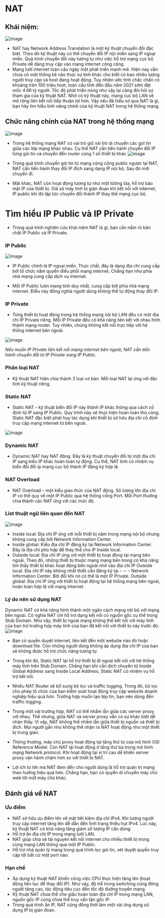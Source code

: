 # NAT
## Khái niệm: 
![image](https://user-images.githubusercontent.com/105496635/182116848-1b71f96f-3af7-40c1-85a3-a6a26686c360.png)

- NAT hay Network Address Translation là một kỹ thuật chuyển đổi đặc biệt. 
Theo đó kỹ thuật này có thể chuyển đổi IP nội miền sang IP ngoại miền. 
Quá trình chuyển đổi này tương tự như việc hỗ trợ mạng cục bộ Private dễ dàng truy cập vào mạng internet công cộng.
- Mạng lưới internet toàn cầu ngày một phát triển mạnh mẽ.
Hiện nay vẫn chưa có một thống kê nào thực sự tính khác cho biết có bao nhiêu lượng người truy cập và host đang hoạt động.
Tuy nhiên ước tính chắc chắn có khoảng trên 100 triệu host, toàn cầu tính đến đầu năm 2021 sớm đặt mốc 4.66 tỷ người.
Tốc độ phát triển nóng như vậy lại càng đòi hỏi sự tham gia của kỹ thuật NAT.
Nhờ có kỹ thuật này, mạng cục bộ LAN sẽ mở rộng liên kết nối tiếp thuận lợi hơn. 
Vậy nếu đã hiểu sơ qua NAT là gì, bạn hãy tìm hiểu tính năng chính của kỹ thuật NAT trong hệ thống mạng.

## Chức năng chính của NAT trong hệ thống mạng
![image](https://user-images.githubusercontent.com/105496635/182118253-b8152a90-56d4-4273-9601-3959969b0c64.png)
- Trong hệ thống mạng NAT có vai trò giữ vài trò di chuyển các gói tin giữa các lớp mạng khác nhau. Cụ thể NAT cần tiến hành
chuyển đổi IP từng gói tin và chuyển đến router cùng 1 số thiết bị khác
![image](https://user-images.githubusercontent.com/105496635/182119245-cab7141e-2ee7-420c-88eb-2975fe172b82.png)
  
 - Trong quá trình chuyển gói tin từ mạng công cộng public ngược lại NAT, NAT cần tiến hành thay đổi IP đích sang dạng IP nội bộ. Sau đó mới chuyển đi.
- Mặt khác, NAT còn hoạt động tương tự như một từờng lửa, hỗ trợ bảo mật IP của thiết bị. Giả sử máy tính bị gián đoạn khi kết nối với internet, IP public khi đó lập tức chuyển đổi thành IP thay thế mạng cục bộ.
# Tìm hiểu IP Public và IP Private
- Trong quá trình nghiên cứu khái niệm NAT là gì, bạn cần nắm rõ bản chất IP Public và IP Private.
### IP Public
![image](https://user-images.githubusercontent.com/105496635/182121476-2fd3e21d-4e1f-47ac-a935-93d01f84887a.png)

- IP Public chính là IP ngoại miền. Thực chất, đây là dạng địa chỉ cung cấp bởi tổ chức nắm quyền điều phối mạng internet. Chẳng hạn như phía nhà mạng cung cấp dịch vụ internet.

- Mỗi IP Public luôn mang tính duy nhất, cung cấp bởi phía nhà mạng internet. Điều này đồng nghĩa người dùng không thể tự động thay đổi IP.
### IP Private
- Từng thiết bị hoạt động trong hệ thống mạng nội bộ LAN đều có một địa chỉ IP Private riêng. Mỗi IP Private đều có khả năng liên kết với nhau hình thành mạng router. Tuy nhiên, chúng không kết nối trực tiếp với hệ thống internet bên ngoài.

![image](https://user-images.githubusercontent.com/105496635/182121745-526752e5-00fd-4963-aa80-883aa5e0798c.png)
 
 *Nếu muốn IP Private liên kết nối mạng internet bên ngoài, NAT cần tiến hành chuyển đổi từ IP Private sang IP Public.*
 
### Phân loại NAT 
- Kỹ thuật NAT hiện chia thành 3 loại cơ bản. Mỗi loại NAT lại ứng với đặc tính kỹ thuật riêng. 

### Static NAT
- Static NAT – kỹ thuật biến đổi IP này thành IP khác thông qua cách cố định từ IP sang IP Public. Quy trình này sẽ thực hiện hoàn toàn thủ công. Static NAT đặc biệt phát huy tác dụng khi thiết bị sở hữu địa chỉ cố định truy cập mạng internet từ bên ngoài.

![image](https://user-images.githubusercontent.com/105496635/182123447-ffdafaad-4b85-4351-bf10-b6656d35a8a9.png)


### Dynamic NAT
- Dynamic NAT hay NAT động. Đây là kỹ thuật chuyển đổi từ một địa chỉ IP sang kiểu IP khác hoàn toàn tự động. Cụ thể, NAT tĩnh có nhiệm vụ biến đổi đổi ip mạng cục bộ thành IP đăng ký hợp lệ.

### NAT Overload
- NAT Overload – một kiểu giao thức của NAT động. Số lượng lớn địa chỉ IP có thể quy về một IP Public qua hệ thống cổng Port. Mỗi Port thường chia thành các NAT ứng với các mức độ.

### List thuật ngữ liên quan đến NAT
![image](https://user-images.githubusercontent.com/105496635/182123609-9d2231b3-7d70-46a5-9b41-1d277f1342f0.png)

- Inside local: Địa chỉ IP ứng với mỗi thiết bị nằm trong mạng nội bộ nhưng không cung cấp bởi Network Information Center.
- Inside global: Kiểu địa chỉ IP đăng ký tại Network Information Center. Đây là địa chỉ phù hợp để thay thế cho IP Inside local.
- Outside local: Địa chỉ IP ứng với một thiết bị hoạt động tại mạng bên ngoài. Theo đó, những thiết bị thuộc mạng mạng bên trong có khả năng tìm thấy thiết bị khác hoạt động bên ngoài nhờ vào địa chỉ IP Outside local. Địa chỉ IP này không nhất thiết cần đăng ký tại - -- - Network Information Center. Bởi đôi khi nó có thể là một IP Private.
Outside global: Địa chỉ IP ứng với thiết bị hoạt động tại hệ thống mạng bên ngoài, hoàn toàn hợp lệ với mạng internet.

### Lý do nên sử dụng NAT 
Dynamic NAT có khả năng hình thành một ngăn cách mạng nội bộ với mạng bên ngoài. Có nghĩa NAT chỉ hỗ trợ dạng kết nối có nguồn gốc cụ thể trong Stub Domain. Như vậy, thiết bị ngoài mạng không thể kết nối với máy tính của bạn trừ trường hợp máy tính của bạn đã kết nối với thiết bị này trước đó.
![image](https://user-images.githubusercontent.com/105496635/182123815-ba00808e-f594-4bf2-9f8d-480090aac7f0.png)

- Bạn có quyền duyệt internet, liên kết đến một website nào đó hoặc download file. Còn những người dùng không áp dụng địa chỉ IP của bạn sẽ không được hỗ trợ chức năng tương tự.

- Trong khi đó, Static NAT lại hỗ trợ thiết bị đi ngoài kết nối với hệ thống máy tính trên Stub Domain. Chẳng hạn khi cần dịch chuyển từ Inside Global Address sang Inside Local Address, Static NAT có nhiệm vụ hỗ trợ kết nối.

- Nhiều NAT Router sẽ bổ sung bộ lọc và traffic logging. Trong đó, bộ lọc cho phép tổ chức của bạn kiểm soát hoạt động truy cập website doanh nghiệp hiệu quả hơn. Trường hợp muốn tạo tệp tin, bạn nên dùng đến traffic logging.

- Trong một vài trường hợp, NAT có thể nhầm lẫn giữa các server proxy với nhau. Thế nhưng, giữa NAT và server proxy vẫn có sự khác biệt dễ nhận thấy. Vì vậy, NAT không thể nhầm lẫn giữa thiết bị nguồn và thiết bị đích. Mọi người gần như không thể nhận ra NAT hoạt động như một thiết bị trung gian.

- Thông thường, máy chủ proxy hoạt động tại tầng thứ tư của mô hình OSI Reference Model. Còn NAT lại hoạt động ở tầng thứ ba trong mô hình mạng Network protocol. Khi hoạt động tại vị trí cao dễ khiến server proxy vận hành chậm hơn so với thiết bị NAT.


- Lợi ích to lớn mà NAT đem đến cho người dùng là hỗ trợ quản trị mạng theo hướng hiệu quả hơn. Chẳng hạn, bạn có quyền di chuyển máy chủ web tới một máy chủ khác.

## Đánh giá về NAT

### Ưu điểm
- NAT sở hữu ưu điểm lớn về mặt tiết kiệm địa chỉ IPv4. Khi lượng người truy cập internet tăng lên dễ dẫn đến tình trạng thiếu hụt IPv4. Lúc này, kỹ thuật NAT có khả năng tăng giảm số lượng IP cần dùng.
- Hỗ trợ ẩn địa chỉ IP trong mạng lưới LAN.
- NAT giúp chia sẻ tài nguyên kết nối internet cho nhiều thiết bị trong cùng mạng LAN thông qua một IP Public.
- Hỗ trợ nhà quản lý mạng trong quá trình lọc gói tin, xét duyệt quyền truy cập tới bất cứ một port nào.
### Hạn chế 
- Áp dụng kỹ thuật NAT khiến công việc CPU thực hiện tăng lên (hoạt động liên tục để thay đổi IP). Như vậy, độ trễ trong switching cũng đông người tăng cao, tác động tiêu cực đến tốc độ đường truyền mạng.
- Kỹ thuật NAT chưa thể che giấu hoàn toàn địa chỉ IP trong mạng LAN, nguồn gốc IP cũng chưa thể truy vấn tận gốc IP.
- Trong quá trình ẩn IP, NAT cũng đồng thời làm một vài ứng dụng sử dụng IP bị gián đoạn.
